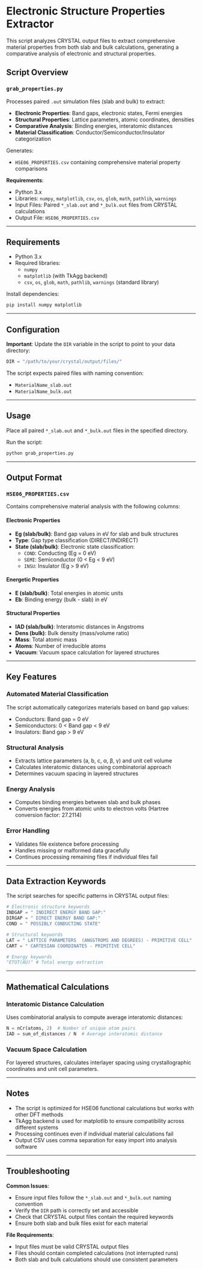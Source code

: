 # Electronic Structure Properties Extractor

This script analyzes CRYSTAL output files to extract comprehensive material properties from both slab and bulk calculations, generating a comparative analysis of electronic and structural properties.

## Script Overview

### `grab_properties.py`

Processes paired `.out` simulation files (slab and bulk) to extract:
- **Electronic Properties**: Band gaps, electronic states, Fermi energies
- **Structural Properties**: Lattice parameters, atomic coordinates, densities
- **Comparative Analysis**: Binding energies, interatomic distances
- **Material Classification**: Conductor/Semiconductor/Insulator categorization

Generates:
- `HSE06_PROPERTIES.csv` containing comprehensive material property comparisons

**Requirements**:
- Python 3.x
- Libraries: `numpy`, `matplotlib`, `csv`, `os`, `glob`, `math`, `pathlib`, `warnings`
- Input Files: Paired `*_slab.out` and `*_bulk.out` files from CRYSTAL calculations
- Output File: `HSE06_PROPERTIES.csv`

---

## Requirements

- Python 3.x
- Required libraries:
  - `numpy`
  - `matplotlib` (with TkAgg backend)
  - `csv`, `os`, `glob`, `math`, `pathlib`, `warnings` (standard library)

Install dependencies:

```bash
pip install numpy matplotlib
```

---

## Configuration

**Important**: Update the `DIR` variable in the script to point to your data directory:

```python
DIR = "/path/to/your/crystal/output/files/"
```

The script expects paired files with naming convention:
- `MaterialName_slab.out`
- `MaterialName_bulk.out`

---

## Usage

Place all paired `*_slab.out` and `*_bulk.out` files in the specified directory.

Run the script:

```bash
python grab_properties.py
```

---

## Output Format

### `HSE06_PROPERTIES.csv`

Contains comprehensive material analysis with the following columns:

#### Electronic Properties
- **Eg (slab/bulk)**: Band gap values in eV for slab and bulk structures
- **Type**: Gap type classification (DIRECT/INDIRECT)
- **State (slab/bulk)**: Electronic state classification:
  - `COND`: Conducting (Eg = 0 eV)
  - `SEMI`: Semiconductor (0 < Eg < 9 eV)
  - `INSU`: Insulator (Eg > 9 eV)

#### Energetic Properties
- **E (slab/bulk)**: Total energies in atomic units
- **Eb**: Binding energy (bulk - slab) in eV

#### Structural Properties
- **IAD (slab/bulk)**: Interatomic distances in Angstroms
- **Dens (bulk)**: Bulk density (mass/volume ratio)
- **Mass**: Total atomic mass
- **Atoms**: Number of irreducible atoms
- **Vacuum**: Vacuum space calculation for layered structures

---

## Key Features

### Automated Material Classification
The script automatically categorizes materials based on band gap values:
- Conductors: Band gap = 0 eV
- Semiconductors: 0 < Band gap < 9 eV  
- Insulators: Band gap > 9 eV

### Structural Analysis
- Extracts lattice parameters (a, b, c, α, β, γ) and unit cell volume
- Calculates interatomic distances using combinatorial approach
- Determines vacuum spacing in layered structures

### Energy Analysis
- Computes binding energies between slab and bulk phases
- Converts energies from atomic units to electron volts (Hartree conversion factor: 27.2114)

### Error Handling
- Validates file existence before processing
- Handles missing or malformed data gracefully
- Continues processing remaining files if individual files fail

---

## Data Extraction Keywords

The script searches for specific patterns in CRYSTAL output files:

```python
# Electronic structure keywords
INDGAP = " INDIRECT ENERGY BAND GAP:"
DIRGAP = " DIRECT ENERGY BAND GAP:"
COND = " POSSIBLY CONDUCTING STATE"

# Structural keywords  
LAT = " LATTICE PARAMETERS  (ANGSTROMS AND DEGREES) - PRIMITIVE CELL"
CART = " CARTESIAN COORDINATES - PRIMITIVE CELL"

# Energy keywords
"ETOT(AU)" # Total energy extraction
```

---

## Mathematical Calculations

### Interatomic Distance Calculation
Uses combinatorial analysis to compute average interatomic distances:

```python
N = nCr(atoms, 2)  # Number of unique atom pairs
IAD = sum_of_distances / N  # Average interatomic distance
```

### Vacuum Space Calculation
For layered structures, calculates interlayer spacing using crystallographic coordinates and unit cell parameters.

---

## Notes

- The script is optimized for HSE06 functional calculations but works with other DFT methods
- TkAgg backend is used for matplotlib to ensure compatibility across different systems
- Processing continues even if individual material calculations fail
- Output CSV uses comma separation for easy import into analysis software

---

## Troubleshooting

**Common Issues**:
- Ensure input files follow the `*_slab.out` and `*_bulk.out` naming convention
- Verify the `DIR` path is correctly set and accessible
- Check that CRYSTAL output files contain the required keywords
- Ensure both slab and bulk files exist for each material

**File Requirements**:
- Input files must be valid CRYSTAL output files
- Files should contain completed calculations (not interrupted runs)
- Both slab and bulk calculations should use consistent parameters
